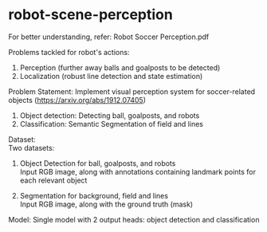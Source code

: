 # robot-scene-perception
For better understanding, refer: Robot Soccer Perception.pdf

Problems tackled for robot's actions: <br>
1. Perception (further away balls and goalposts to be detected) <br>
2. Localization (robust line detection and state estimation) <br>


Problem Statement:
Implement visual perception system for soccer-related objects (https://arxiv.org/abs/1912.07405)
1. Object detection: Detecting ball, goalposts, and robots  
2. Classification:  Semantic Segmentation of field and lines  


Dataset:<br>
Two datasets:<br>

1. Object Detection for ball, goalposts, and robots <br>
Input RGB image, along with annotations containing landmark points for each relevant object<br>

2. Segmentation for background, field and lines <br>
Input RGB image, along with the ground truth (mask)<br>


Model:
Single model with 2 output heads: object detection and classification
